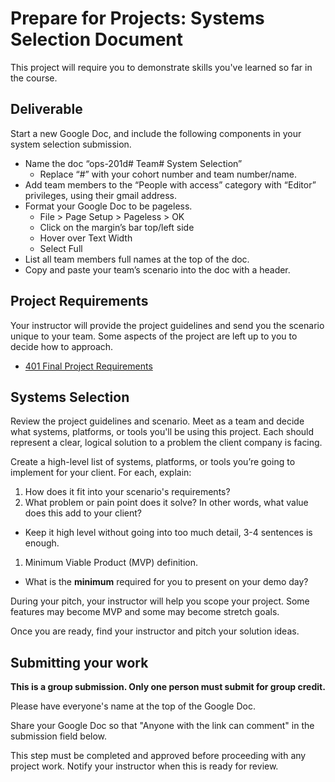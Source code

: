 # Prepare for Projects: Systems Selection Document

This project will require you to demonstrate skills you've learned so far in the course.

## Deliverable

Start a new Google Doc, and include the following components in your system selection submission.

- Name the doc “ops-201d# Team# System Selection”
  - Replace “#” with your cohort number and team number/name.
- Add team members to the “People with access” category with “Editor” privileges, using their gmail address.
- Format your Google Doc to be pageless.
  - File > Page Setup > Pageless > OK
  - Click on the margin’s bar top/left side
  - Hover over Text Width
  - Select Full
- List all team members full names at the top of the doc.
- Copy and paste your team’s scenario into the doc with a header.

## Project Requirements

Your instructor will provide the project guidelines and send you the scenario unique to your team. Some aspects of the project are left up to you to decide how to approach.

- [401 Final Project Requirements](/class-45/project-guidelines.md)

## Systems Selection

Review the project guidelines and scenario. Meet as a team and decide what systems, platforms, or tools you'll be using this project. Each should represent a clear, logical solution to a problem the client company is facing.

Create a high-level list of systems, platforms, or tools you’re going to implement for your client. For each, explain:

1. How does it fit into your scenario's requirements?
1. What problem or pain point does it solve? In other words, what value does this add to your client?

- Keep it high level without going into too much detail, 3-4 sentences is enough.

1. Minimum Viable Product (MVP) definition.

- What is the **minimum** required for you to present on your demo day?

During your pitch, your instructor will help you scope your project. Some features may become MVP and some may become stretch goals.

Once you are ready, find your instructor and pitch your solution ideas.

## Submitting your work

**This is a group submission. Only one person must submit for group credit.**

Please have everyone's name at the top of the Google Doc.

Share your Google Doc so that "Anyone with the link can comment" in the submission field below.

This step must be completed and approved before proceeding with any project work. Notify your instructor when this is ready for review.
